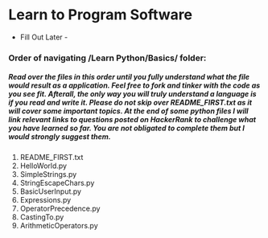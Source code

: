 # Learn to Program Software
 - Fill Out Later -

### Order of navigating /Learn Python/Basics/ folder:
##### Read over the files in this order until you fully understand what the file would result as a application. Feel free to fork and tinker with the code as you see fit. Afterall, the only way you will truly understand a language is if you read and write it. Please do not skip over README_FIRST.txt as it will cover some important topics. At the end of some python files I will link relevant links to questions posted on HackerRank to challenge what you have learned so far. You are not obligated to complete them but I would strongly suggest them.
1. README_FIRST.txt
2. HelloWorld.py
3. SimpleStrings.py
4. StringEscapeChars.py
5. BasicUserInput.py
6. Expressions.py
7. OperatorPrecedence.py
8. CastingTo.py
9. ArithmeticOperators.py
